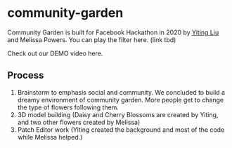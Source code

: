 # community-garden

Community Garden is built for Facebook Hackathon in 2020 by [Yiting Liu](https://yitingliu.com) and Melissa Powers. 
You can play the filter here. (link tbd)

Check out our DEMO video here. 

## Process
1. Brainstorm to emphasis social and community. We concluded to build a dreamy environment of community garden. More people get to change the type of flowers following them. 
2. 3D model building (Daisy and Cherry Blossoms are created by Yiting, and two other flowers created by Melissa)
2. Patch Editor work (Yiting created the background and most of the code while Melissa helped.)

